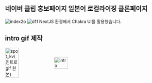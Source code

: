 ## 네이버 클립 홍보페이지 일본어 로컬라이징 클론페이지
![index2o](https://github.com/user-attachments/assets/0c30c510-919f-4c38-b014-609220121138)
![d11](https://github.com/user-attachments/assets/1549e46c-6484-4ecd-b706-841ae59a2392)
NextJS 환경에서 Chakra UI를 활용했습니다.

## intro gif 제작
<div style="display: flex; justify-content: flex-start; align-items: center; gap: 10px;">
  <img src="https://github.com/user-attachments/assets/c59b3fac-b5ee-494f-8466-b87300df5502" alt="spot_kv(인트로gif 원본)" style="width: 30%;">
  <img src="https://github.com/user-attachments/assets/dca85651-f16f-460c-b3a5-7335a8e58606" alt="intro" style="width: 30%;">
</div>
